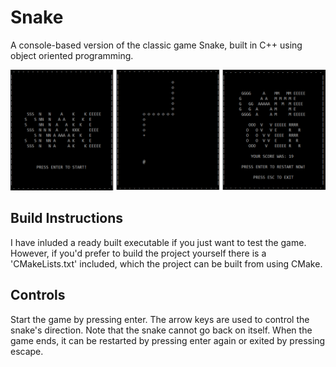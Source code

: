 # Snake

A console-based version of the classic game Snake, built in C++ using object oriented programming.

![Game play example](https://github.com/JSaunders97/Snake/blob/main/Snake_Example.png)

## Build Instructions

I have inluded a ready built executable if you just want to test the game. However, if you'd prefer to build the project yourself there is a 'CMakeLists.txt' included, which the project can be built from using CMake. 

## Controls

Start the game by pressing enter. The arrow keys are used to control the snake's direction. Note that the snake cannot go back on itself. When the game ends, it can be restarted by pressing enter again or exited by pressing escape.

